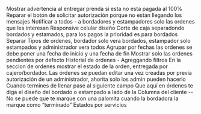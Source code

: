 Mostrar advertencia al entregar prenda si esta no esta pagada al 100%
Reparar el botón de solicitar autorización porque no están llegando los mensajes
Notificar a todos - a bordadores y estampadores solo las ordenes que les interesan
Responsive celular diseño
Corte de caja separadondo bordados y estamados, para los pagos la prioridad es para bordados
Separar Tipos de ordenes, bordador solo vera bordados, estampador solo estampados y administrador vera todos
Agrupar por fechas las ordenes se debe poner una fecha de inicio y una fecha de fin
Mostrar solo las ordenes pendientes por defecto
Historial de ordenes - Agreggando filtros
En la seccion de ordenes mostrar el estado de la orden, entregada por cajero/bordador.
Las órdenes se puedan editar una vez creadas por previa autorización de un administrador, ahorita solo los admin pueden hacerlo
Cuando termines de llenar pase al siguiente campo
Que aquí en órdenes te diga el diseño del bordado o estampado a lado de la Columna del cliente -- No se puede
que te marque con una palomita cuando la bordadora la marque como “terminado”
Estados por servicios
